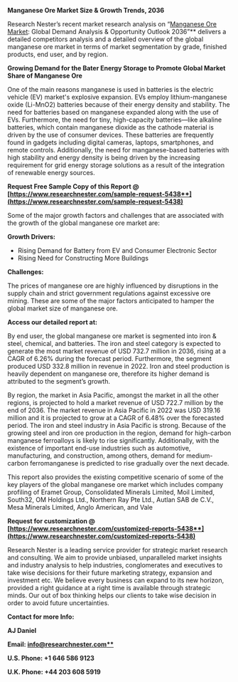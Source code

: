 ﻿**Manganese Ore Market Size & Growth Trends, 2036**

Research Nester’s recent market research analysis on “[Manganese Ore Market](https://www.researchnester.com/reports/manganese-ore-market/5438): Global Demand Analysis & Opportunity Outlook 2036”** delivers a detailed competitors analysis and a detailed overview of the global manganese ore market in terms of market segmentation by grade, finished products, end user, and by region. 

**Growing Demand for the Bater Energy Storage to Promote Global Market Share of Manganese Ore** 

<a name="_hlk152062185"></a>One of the main reasons manganese is used in batteries is the electric vehicle (EV) market's explosive expansion. EVs employ lithium-manganese oxide (Li-MnO2) batteries because of their energy density and stability. The need for batteries based on manganese expanded along with the use of EVs. Furthermore, the need for tiny, high-capacity batteries—like alkaline batteries, which contain manganese dioxide as the cathode material is driven by the use of consumer devices. These batteries are frequently found in gadgets including digital cameras, laptops, smartphones, and remote controls. Additionally, the need for manganese-based batteries with high stability and energy density is being driven by the increasing requirement for grid energy storage solutions as a result of the integration of renewable energy sources.

**Request Free Sample Copy of this Report @ [https://www.researchnester.com/sample-request-5438**](https://www.researchnester.com/sample-request-5438)**

Some of the major growth factors and challenges that are associated with the growth of the global manganese ore market are:

**Growth Drivers:**

- Rising Demand for Battery from EV and Consumer Electronic Sector
- Rising Need for Constructing More Buildings

**Challenges:**

The prices of manganese ore are highly influenced by disruptions in the supply chain and strict government regulations against excessive ore mining. These are some of the major factors anticipated to hamper the global market size of manganese ore.

**Access our detailed report at:** 

By end user, the global manganese ore market is segmented into iron & steel, chemical, and batteries. The iron and steel category is expected to generate the most market revenue of USD 732.7 million in 2036, rising at a CAGR of 6.26% during the forecast period. Furthermore, the segment produced USD 332.8 million in revenue in 2022<a name="_hlk152062196"></a>. Iron and steel production is heavily dependent on manganese ore, therefore its higher demand is attributed to the segment’s growth. 

By region, the market in Asia Pacific, amongst the market in all the other regions, is projected to hold a market revenue of USD 722.7 million by the end of 2036. The market revenue in Asia Pacific in 2022 was USD 319.16 million and it is projected to grow at a CAGR of 6.48% over the forecasted period. The iron and steel industry in Asia Pacific is strong. <a name="_hlk152062208"></a>Because of the growing steel and iron ore production in the region, demand for high-carbon manganese ferroalloys is likely to rise significantly. Additionally, with the existence of important end-use industries such as automotive, manufacturing, and construction, among others, demand for medium-carbon ferromanganese is predicted to rise gradually over the next decade.

This report also provides the existing competitive scenario of some of the key players of the global manganese ore market which includes company profiling of <a name="_hlk152009525"></a>Eramet Group, Consolidated Minerals Limited, Moil Limited, South32, OM Holdings Ltd., Northern Ray Pte Ltd., Autlan SAB de C.V., Mesa Minerals Limited, Anglo American, and Vale

**Request for customization @ [https://www.researchnester.com/customized-reports-5438**](https://www.researchnester.com/customized-reports-5438)**

Research Nester is a leading service provider for strategic market research and consulting. We aim to provide unbiased, unparalleled market insights and industry analysis to help industries, conglomerates and executives to take wise decisions for their future marketing strategy, expansion and investment etc. We believe every business can expand to its new horizon, provided a right guidance at a right time is available through strategic minds. Our out of box thinking helps our clients to take wise decision in order to avoid future uncertainties.

**Contact for more Info:**

**AJ Daniel**

**Email: [info@researchnester.com**](mailto:info@researchnester.com)**

**U.S. Phone: +1 646 586 9123** 

**U.K. Phone: +44 203 608 5919**
